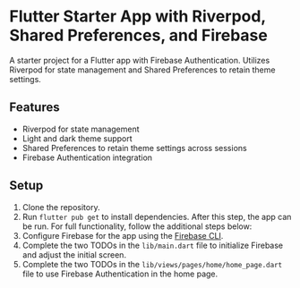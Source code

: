 # Flutter Starter App with Riverpod, Shared Preferences, and Firebase

A starter project for a Flutter app with Firebase Authentication. Utilizes Riverpod for state management and Shared Preferences to retain theme settings.

## Features
- Riverpod for state management
- Light and dark theme support
- Shared Preferences to retain theme settings across sessions
- Firebase Authentication integration

## Setup
1. Clone the repository.
2. Run `flutter pub get` to install dependencies. After this step, the app can be run. For full functionality, follow the additional steps below:
3. Configure Firebase for the app using the [Firebase CLI](https://firebase.google.com/docs/flutter/setup?platform=android).
4. Complete the two TODOs in the `lib/main.dart` file to initialize Firebase and adjust the initial screen.
5. Complete the two TODOs in the `lib/views/pages/home/home_page.dart` file to use Firebase Authentication in the home page.
